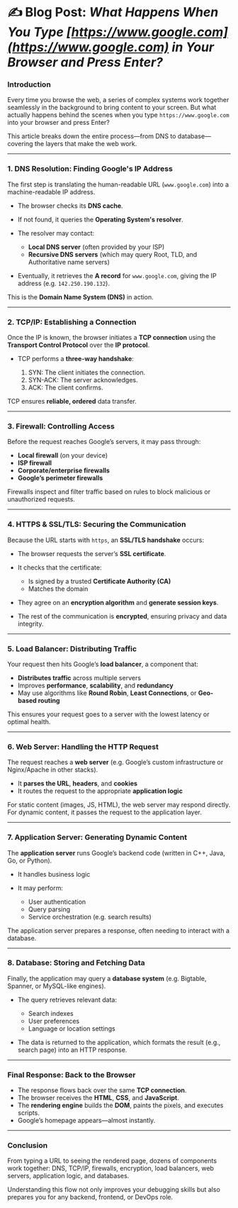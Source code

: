 # ✍️ Blog Post: *What Happens When You Type [https://www.google.com](https://www.google.com) in Your Browser and Press Enter?*

### Introduction

Every time you browse the web, a series of complex systems work together seamlessly in the background to bring content to your screen. But what actually happens behind the scenes when you type `https://www.google.com` into your browser and press Enter?

This article breaks down the entire process—from DNS to database—covering the layers that make the web work.

---

### 1. DNS Resolution: Finding Google's IP Address

The first step is translating the human-readable URL (`www.google.com`) into a machine-readable IP address.

* The browser checks its **DNS cache**.
* If not found, it queries the **Operating System's resolver**.
* The resolver may contact:

  * **Local DNS server** (often provided by your ISP)
  * **Recursive DNS servers** (which may query Root, TLD, and Authoritative name servers)
* Eventually, it retrieves the **A record** for `www.google.com`, giving the IP address (e.g. `142.250.190.132`).

This is the **Domain Name System (DNS)** in action.

---

### 2. TCP/IP: Establishing a Connection

Once the IP is known, the browser initiates a **TCP connection** using the **Transport Control Protocol** over the **IP protocol**.

* TCP performs a **three-way handshake**:

  1. SYN: The client initiates the connection.
  2. SYN-ACK: The server acknowledges.
  3. ACK: The client confirms.

TCP ensures **reliable, ordered** data transfer.

---

### 3. Firewall: Controlling Access

Before the request reaches Google’s servers, it may pass through:

* **Local firewall** (on your device)
* **ISP firewall**
* **Corporate/enterprise firewalls**
* **Google’s perimeter firewalls**

Firewalls inspect and filter traffic based on rules to block malicious or unauthorized requests.

---

### 4. HTTPS & SSL/TLS: Securing the Communication

Because the URL starts with `https`, an **SSL/TLS handshake** occurs:

* The browser requests the server’s **SSL certificate**.
* It checks that the certificate:

  * Is signed by a trusted **Certificate Authority (CA)**
  * Matches the domain
* They agree on an **encryption algorithm** and **generate session keys**.
* The rest of the communication is **encrypted**, ensuring privacy and data integrity.

---

### 5. Load Balancer: Distributing Traffic

Your request then hits Google’s **load balancer**, a component that:

* **Distributes traffic** across multiple servers
* Improves **performance**, **scalability**, and **redundancy**
* May use algorithms like **Round Robin**, **Least Connections**, or **Geo-based routing**

This ensures your request goes to a server with the lowest latency or optimal health.

---

### 6. Web Server: Handling the HTTP Request

The request reaches a **web server** (e.g. Google’s custom infrastructure or Nginx/Apache in other stacks).

* It **parses the URL**, **headers**, and **cookies**
* It routes the request to the appropriate **application logic**

For static content (images, JS, HTML), the web server may respond directly. For dynamic content, it passes the request to the application layer.

---

### 7. Application Server: Generating Dynamic Content

The **application server** runs Google’s backend code (written in C++, Java, Go, or Python).

* It handles business logic
* It may perform:

  * User authentication
  * Query parsing
  * Service orchestration (e.g. search results)

The application server prepares a response, often needing to interact with a database.

---

### 8. Database: Storing and Fetching Data

Finally, the application may query a **database system** (e.g. Bigtable, Spanner, or MySQL-like engines).

* The query retrieves relevant data:

  * Search indexes
  * User preferences
  * Language or location settings
* The data is returned to the application, which formats the result (e.g., search page) into an HTTP response.

---

### Final Response: Back to the Browser

* The response flows back over the same **TCP connection**.
* The browser receives the **HTML**, **CSS**, and **JavaScript**.
* The **rendering engine** builds the **DOM**, paints the pixels, and executes scripts.
* Google’s homepage appears—almost instantly.

---

### Conclusion

From typing a URL to seeing the rendered page, dozens of components work together: DNS, TCP/IP, firewalls, encryption, load balancers, web servers, application logic, and databases.

Understanding this flow not only improves your debugging skills but also prepares you for any backend, frontend, or DevOps role.
